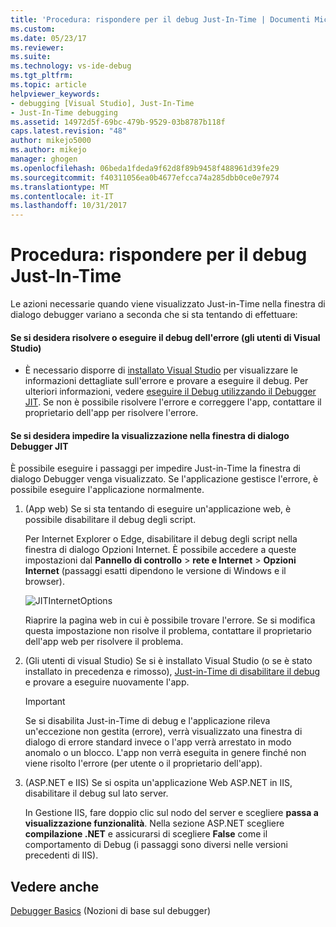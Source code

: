 ```yaml
---
title: 'Procedura: rispondere per il debug Just-In-Time | Documenti Microsoft'
ms.custom: 
ms.date: 05/23/17
ms.reviewer: 
ms.suite: 
ms.technology: vs-ide-debug
ms.tgt_pltfrm: 
ms.topic: article
helpviewer_keywords:
- debugging [Visual Studio], Just-In-Time
- Just-In-Time debugging
ms.assetid: 14972d5f-69bc-479b-9529-03b8787b118f
caps.latest.revision: "48"
author: mikejo5000
ms.author: mikejo
manager: ghogen
ms.openlocfilehash: 06beda1fdeda9f62d8f89b9458f488961d39fe29
ms.sourcegitcommit: f40311056ea0b4677efcca74a285dbb0ce0e7974
ms.translationtype: MT
ms.contentlocale: it-IT
ms.lasthandoff: 10/31/2017
---
```

# <a name="how-to-respond-to-the-just-in-time-debugger"></a>Procedura: rispondere per il debug Just-In-Time

Le azioni necessarie quando viene visualizzato Just-in-Time nella finestra di dialogo debugger variano a seconda che si sta tentando di effettuare:

#### <a name="if-you-want-to-fix-or-debug-the-error-visual-studio-users"></a>Se si desidera risolvere o eseguire il debug dell'errore (gli utenti di Visual Studio)

- È necessario disporre di [installato Visual Studio](https://www.microsoft.com/en-us/download/details.aspx?id=48146) per visualizzare le informazioni dettagliate sull'errore e provare a eseguire il debug. Per ulteriori informazioni, vedere [eseguire il Debug utilizzando il Debugger JIT](../debugger/debug-using-the-just-in-time-debugger.md). Se non è possibile risolvere l'errore e correggere l'app, contattare il proprietario dell'app per risolvere l'errore.

#### <a name="if-you-want-to-prevent-the-just-in-time-debugger-dialog-box-from-appearing"></a>Se si desidera impedire la visualizzazione nella finestra di dialogo Debugger JIT

È possibile eseguire i passaggi per impedire Just-in-Time la finestra di dialogo Debugger venga visualizzato. Se l'applicazione gestisce l'errore, è possibile eseguire l'applicazione normalmente.

1. (App web) Se si sta tentando di eseguire un'applicazione web, è possibile disabilitare il debug degli script.

    Per Internet Explorer o Edge, disabilitare il debug degli script nella finestra di dialogo Opzioni Internet. È possibile accedere a queste impostazioni dal **Pannello di controllo** > **rete e Internet** > **Opzioni Internet** (passaggi esatti dipendono le versione di Windows e il browser).

    ![JITInternetOptions](../debugger/media/jitinternetoptions.png "JITInternetOptions")

    Riaprire la pagina web in cui è possibile trovare l'errore. Se si modifica questa impostazione non risolve il problema, contattare il proprietario dell'app web per risolvere il problema.

3. (Gli utenti di visual Studio) Se si è installato Visual Studio (o se è stato installato in precedenza e rimosso), [Just-in-Time di disabilitare il debug](../debugger/debug-using-the-just-in-time-debugger.md) e provare a eseguire nuovamente l'app.

    > [!IMPORTANT]
    > Se si disabilita Just-in-Time di debug e l'applicazione rileva un'eccezione non gestita (errore), verrà visualizzato una finestra di dialogo di errore standard invece o l'app verrà arrestato in modo anomalo o un blocco. L'app non verrà eseguita in genere finché non viene risolto l'errore (per utente o il proprietario dell'app).

2. (ASP.NET e IIS) Se si ospita un'applicazione Web ASP.NET in IIS, disabilitare il debug sul lato server.

    In Gestione IIS, fare doppio clic sul nodo del server e scegliere **passa a visualizzazione funzionalità**. Nella sezione ASP.NET scegliere **compilazione .NET** e assicurarsi di scegliere **False** come il comportamento di Debug (i passaggi sono diversi nelle versioni precedenti di IIS).
  
## <a name="see-also"></a>Vedere anche    
 [Debugger Basics](../debugger/debugger-basics.md) (Nozioni di base sul debugger)   

